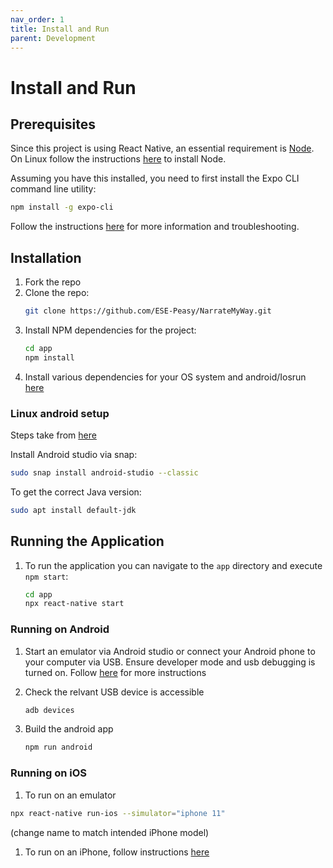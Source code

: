 ```yaml
---
nav_order: 1
title: Install and Run
parent: Development
---
```


# Install and Run

## Prerequisites

Since this project is using React Native, an essential requirement is [Node](https://nodejs.org/en/download/). On Linux follow the instructions [here](https://github.com/nodesource/distributions/blob/master/README.md#installation-instructions) to install Node.

Assuming you have this installed, you need to first install the Expo CLI command line utility:

```sh
npm install -g expo-cli
```

Follow the instructions [here](https://reactnative.dev/docs/environment-setup) for more information and troubleshooting.

## Installation

1. Fork the repo
1. Clone the repo:
   ```sh
   git clone https://github.com/ESE-Peasy/NarrateMyWay.git
   ```
1. Install NPM dependencies for the project:
   ```sh
   cd app
   npm install
   ```
1. Install various dependencies for your OS system and android/Iosrun  [here](https://reactnative.dev/docs/environment-setup)

### Linux android setup
Steps take from [here](https://reactnative.dev/docs/environment-setup)

Install Android studio via snap:
```sh
sudo snap install android-studio --classic
```

To get the correct Java version:
```sh
sudo apt install default-jdk
```

## Running the Application

1. To run the application you can navigate to the `app` directory and execute `npm start`:
    ```sh
    cd app
    npx react-native start
    ```

### Running on Android 
1. Start an emulator via Android studio or connect your Android phone to your computer via USB.
Ensure developer mode and usb debugging is turned on. Follow [here](https://developer.android.com/studio/debug/dev-options) for more instructions

1. Check the relvant USB device is accessible
   ```sh
   adb devices
   ```
1. Build the android app
   ```sh
   npm run android
   ```

### Running on iOS 
 1. To run on an emulator
```sh 
npx react-native run-ios --simulator="iphone 11" 
```
(change name to match intended iPhone model)

1. To run on an iPhone, follow instructions [here](https://reactnative.dev/docs/running-on-device)




